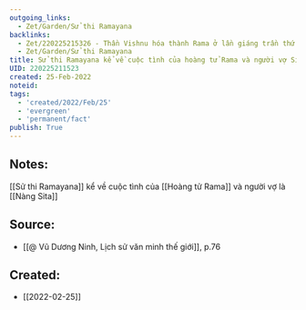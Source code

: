```yaml
---
outgoing_links:
  - Zet/Garden/Sử thi Ramayana
backlinks:
  - Zet/220225215326 - Thần Vishnu hóa thành Rama ở lần giáng trần thứ 7
  - Zet/Garden/Sử thi Ramayana
title: Sử thi Ramayana kể về cuộc tình của hoàng tử Rama và người vợ Sita
UID: 220225211523
created: 25-Feb-2022
noteid:
tags:
  - 'created/2022/Feb/25'
  - 'evergreen'
  - 'permanent/fact'
publish: True
---
```

## Notes:
[[Sử thi Ramayana]] kể về cuộc tình của [[Hoàng tử Rama]] và người vợ là [[Nàng Sita]]

## Source:
- [[@ Vũ Dương Ninh, Lịch sử văn minh thế giới]], p.76




## Created:
- [[2022-02-25]]
